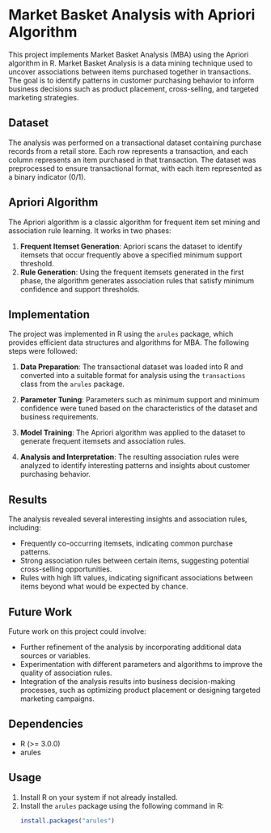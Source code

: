 # Market Basket Analysis with Apriori Algorithm

This project implements Market Basket Analysis (MBA) using the Apriori algorithm in R. Market Basket Analysis is a data mining technique used to uncover associations between items purchased together in transactions. The goal is to identify patterns in customer purchasing behavior to inform business decisions such as product placement, cross-selling, and targeted marketing strategies.

## Dataset

The analysis was performed on a transactional dataset containing purchase records from a retail store. Each row represents a transaction, and each column represents an item purchased in that transaction. The dataset was preprocessed to ensure transactional format, with each item represented as a binary indicator (0/1).

## Apriori Algorithm

The Apriori algorithm is a classic algorithm for frequent item set mining and association rule learning. It works in two phases:

1. **Frequent Itemset Generation**: Apriori scans the dataset to identify itemsets that occur frequently above a specified minimum support threshold. 
2. **Rule Generation**: Using the frequent itemsets generated in the first phase, the algorithm generates association rules that satisfy minimum confidence and support thresholds.

## Implementation

The project was implemented in R using the `arules` package, which provides efficient data structures and algorithms for MBA. The following steps were followed:

1. **Data Preparation**: The transactional dataset was loaded into R and converted into a suitable format for analysis using the `transactions` class from the `arules` package.
   
2. **Parameter Tuning**: Parameters such as minimum support and minimum confidence were tuned based on the characteristics of the dataset and business requirements.

3. **Model Training**: The Apriori algorithm was applied to the dataset to generate frequent itemsets and association rules.

4. **Analysis and Interpretation**: The resulting association rules were analyzed to identify interesting patterns and insights about customer purchasing behavior.

## Results

The analysis revealed several interesting insights and association rules, including:

- Frequently co-occurring itemsets, indicating common purchase patterns.
- Strong association rules between certain items, suggesting potential cross-selling opportunities.
- Rules with high lift values, indicating significant associations between items beyond what would be expected by chance.

## Future Work

Future work on this project could involve:

- Further refinement of the analysis by incorporating additional data sources or variables.
- Experimentation with different parameters and algorithms to improve the quality of association rules.
- Integration of the analysis results into business decision-making processes, such as optimizing product placement or designing targeted marketing campaigns.

## Dependencies

- R (>= 3.0.0)
- arules

## Usage

1. Install R on your system if not already installed.
2. Install the `arules` package using the following command in R:
   ```R
   install.packages("arules")
